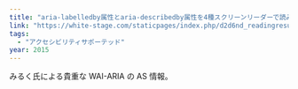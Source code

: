 ```yaml
---
title: "aria-labelledby属性とaria-describedby属性を4種スクリーンリーダーで読み上げた検証結果"
link: "https://white-stage.com/staticpages/index.php/d2d6nd_readingresults"
tags:
  - "アクセシビリティサポーテッド"
year: 2015
---
```


みるく氏による貴重な WAI-ARIA の AS 情報。
